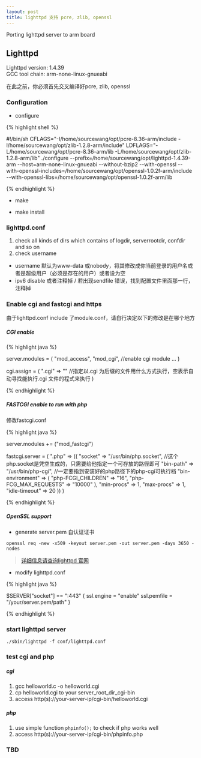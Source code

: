 ```yaml
---
layout: post
title: lighttpd 支持 pcre, zlib, openssl
---
```


Porting lighttpd server to arm board

## Lighttpd

Lighttpd version: 1.4.39   
GCC tool chain: arm-none-linux-gnueabi

在此之前，你必须首先交叉编译好pcre, zlib, openssl

### Configuration

* configure

{% highlight shell %}

#!/bin/sh
CFLAGS="-I/home/sourcewang/opt/pcre-8.36-arm/include -I/home/sourcewang/opt/zlib-1.2.8-arm/include" LDFLAGS="-L/home/sourcewang/opt/pcre-8.36-arm/lib -L/home/sourcewang/opt/zlib-1.2.8-arm/lib" ./configure --prefix=/home/sourcewang/opt/lighttpd-1.4.39-arm --host=arm-none-linux-gnueabi --without-bzip2 --with-openssl --with-openssl-includes=/home/sourcewang/opt/openssl-1.0.2f-arm/include --with-openssl-libs=/home/sourcewang/opt/openssl-1.0.2f-arm/lib

{% endhighlight %}

* make

* make install

### lighttpd.conf

1. check all kinds of dirs which contains of logdir, serverrootdir, confdir and so on
2. check username
 * username 默认为www-data 或nobody，将其修改成你当前登录的用户名或者是超级用户（必须是存在的用户）或者设为空
 * ipv6 disable 或者注释掉 / 若出现sendfile 错误，找到配置文件里面那一行，注释掉

### Enable cgi and fastcgi and https

由于lighttpd.conf include 了module.conf，请自行决定以下的修改是在哪个地方

##### CGI enable

{% highlight java %}

server.modules = (
	"mod_access",
	"mod_cgi",  //enable cgi module
	...
)

cgi.assign = (
	".cgi" => ""   //指定以.cgi 为后缀的文件用什么方式执行，空表示自动寻找能执行.cgi 文件的程式来执行
)

{% endhighlight %}

##### FASTCGI enable to run with php

修改fastcgi.conf

{% highlight java %}

server.modules += ("mod_fastcgi")

fastcgi.server = ( ".php" => 
	((
		"socket" => "/usr/bin/php.socket",     //这个php.socket是凭空生成的，只需要给他指定一个可存放的路径即可
		"bin-path" => "/usr/bin/php-cgi",      //一定要指到安装好的php路径下的php-cgi可执行档
		"bin-environment" => (
			"php-FCGI_CHILDREN" => "16",
			"php-FCG_MAX_REQUESTS" => "10000"
		),
		"min-procs" => 1,
		"max-procs" => 1,
		"idle-timeout" => 20
	))
)

{% endhighlight %}

##### OpenSSL support

* generate server.pem     自认证证书

`openssl req -new -x509 -keyout server.pem -out server.pem -days 3650 -nodes`

> [详细信息请查询lighttpd 官网](http://www.lighttpd.net "lighttpd 官网")

* modify lighttpd.conf

{% highlight java %}

$SERVER["socket"] == ":443" {
	ssl.engine = "enable"
	ssl.pemfile = "/your/server.pem/path"
	}

{% endhighlight %}

### start lighttpd server

`./sbin/lighttpd -f conf/lighttpd.conf`

### test cgi and php

##### cgi

1. gcc helloworld.c -o helloworld.cgi
2. cp helloworld.cgi to your server_root_dir_cgi-bin
3. access http(s)://your-server-ip/cgi-bin/helloworld.cgi

##### php

1. use simple function `phpinfo();` to check if php works well
2. access http(s)://your-server-ip/cgi-bin/phpinfo.php

### TBD

